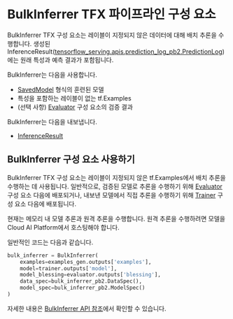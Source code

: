 # BulkInferrer TFX 파이프라인 구성 요소

BulkInferrer TFX 구성 요소는 레이블이 지정되지 않은 데이터에 대해 배치 추론을 수행합니다. 생성된 InferenceResult([tensorflow_serving.apis.prediction_log_pb2.PredictionLog](https://github.com/tensorflow/serving/blob/master/tensorflow_serving/apis/prediction_log.proto))에는 원래 특성과 예측 결과가 포함됩니다.

BulkInferrer는 다음을 사용합니다.

- [SavedModel](https://www.tensorflow.org/guide/saved_model.md) 형식의 훈련된 모델
- 특성을 포함하는 레이블이 없는 tf.Examples
- (선택 사항) [Evaluator](https://www.tensorflow.org/tfx/guide/evaluator.md) 구성 요소의 검증 결과

BulkInferrer는 다음을 내보냅니다.

- [InferenceResult](https://github.com/tensorflow/tfx/blob/master/tfx/types/standard_artifacts.py)

## BulkInferrer 구성 요소 사용하기

BulkInferrer TFX 구성 요소는 레이블이 지정되지 않은 tf.Examples에서 배치 추론을 수행하는 데 사용됩니다. 일반적으로, 검증된 모델로 추론을 수행하기 위해 [Evaluator](https://www.tensorflow.org/tfx/guide/evaluator.md) 구성 요소 다음에 배포되거나, 내보낸 모델에서 직접 추론을 수행하기 위해 [Trainer](https://www.tensorflow.org/tfx/guide/trainer.md) 구성 요소 다음에 배포됩니다.

현재는 메모리 내 모델 추론과 원격 추론을 수행합니다. 원격 추론을 수행하려면 모델을 Cloud AI Platform에서 호스팅해야 합니다.

일반적인 코드는 다음과 같습니다.

```python
bulk_inferrer = BulkInferrer(
    examples=examples_gen.outputs['examples'],
    model=trainer.outputs['model'],
    model_blessing=evaluator.outputs['blessing'],
    data_spec=bulk_inferrer_pb2.DataSpec(),
    model_spec=bulk_inferrer_pb2.ModelSpec()
)
```

자세한 내용은 [BulkInferrer API 참조](https://www.tensorflow.org/tfx/api_docs/python/tfx/v1/components/BulkInferrer)에서 확인할 수 있습니다.
